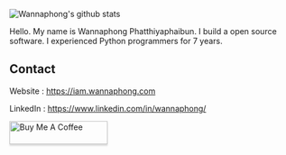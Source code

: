 ![Wannaphong's github stats](https://github-readme-stats.vercel.app/api?username=wannaphong&show_icons=true)

Hello. My name is Wannaphong Phatthiyaphaibun. I build a open source software. I experienced Python programmers for 7 years.

## Contact

Website : https://iam.wannaphong.com

LinkedIn : https://www.linkedin.com/in/wannaphong/

<a href="https://www.buymeacoffee.com/wannaphong"><img src="https://www.buymeacoffee.com/assets/img/custom_images/orange_img.png" alt="Buy Me A Coffee" style="height: 41px !important;width: 174px !important;box-shadow: 0px 3px 2px 0px rgba(190, 190, 190, 0.5) !important;-webkit-box-shadow: 0px 3px 2px 0px rgba(190, 190, 190, 0.5) !important;" ></a>
